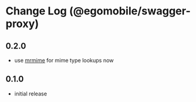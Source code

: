 # Change Log (@egomobile/swagger-proxy)

## 0.2.0

- use [mrmime](https://www.npmjs.com/package/mrmime) for mime type lookups now

## 0.1.0

- initial release
